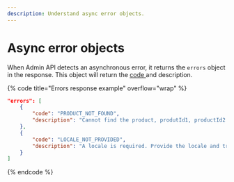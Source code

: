 ```yaml
---
description: Understand async error objects.
---
```


# Async error objects

When Admin API detects an asynchronous error, it returns the `errors` object in the response. This object will return the [code ](broken-reference)and description.

{% code title="Errors response example" overflow="wrap" %}
```json
"errors": [
    {
        "code": "PRODUCT_NOT_FOUND",
        "description": "Cannot find the product, produtId1, productId2. The specified product IDs could not be found. provide the correct product ID and try again."
    },
    {
        "code": "LOCALE_NOT_PROVIDED",
        "description": "A locale is required. Provide the locale and try again."
    }
]
```
{% endcode %}
